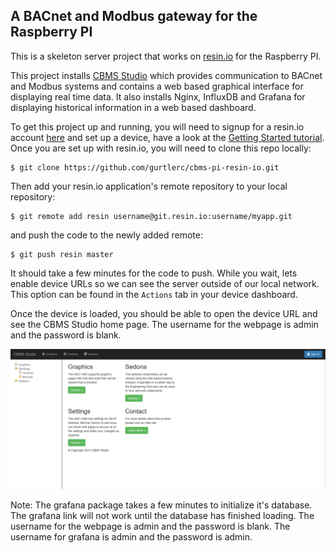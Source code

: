 ## A BACnet and Modbus gateway for the Raspberry PI 

This is a skeleton server project that works on [resin.io][resin-link] for the Raspberry PI.

This project installs [CBMS Studio][cbmsstudio] which provides communication to BACnet and Modbus systems and contains a web based graphical interface for displaying real time data. It also installs Nginx, InfluxDB and Grafana for displaying historical information in a web based dashboard.
 
To get this project up and running, you will need to signup for a resin.io account [here][signup-page] and set up a device, have a look at the [Getting Started tutorial][gettingStarted-link]. Once you are set up with resin.io, you will need to clone this repo locally:
```
$ git clone https://github.com/gurtlerc/cbms-pi-resin-io.git 
```
Then add your resin.io application's remote repository to your local repository:
```
$ git remote add resin username@git.resin.io:username/myapp.git
```
and push the code to the newly added remote:
```
$ git push resin master
```
It should take a few minutes for the code to push. While you wait, lets enable device URLs so we can see the server outside of our local network. This option can be found in the `Actions` tab in your device dashboard.

Once the device is loaded, you should be able to open the device URL and see the CBMS Studio home page. The username for the webpage is admin and the password is blank.

![CBMS Studio Home Page](/img/cbms-home-page.png)

Note: The grafana package takes a few minutes to initialize it's database. The grafana link will not work until the database has finished loading. The username for the webpage is admin and the password is blank. The username for grafana is admin and the password is admin.

[cbmsstudio]:http://cbmsstudio.com
[resin-link]:https://resin.io/
[signup-page]:https://dashboard.resin.io/signup
[gettingStarted-link]:http://docs.resin.io/#/pages/installing/gettingStarted.md
